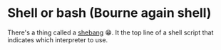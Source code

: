 # Shell or bash (Bourne again shell)

There's a thing called a [shebang](https://bash.cyberciti.biz/guide/Shebang) 😁.
It the top line of a shell script that indicates which interpreter to use.
